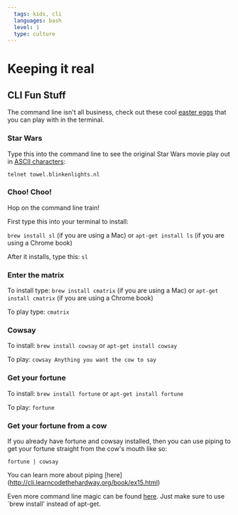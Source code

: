```yaml
---
  tags: kids, cli
  languages: bash
  level: 1
  type: culture
---
```


# Keeping it real

## CLI Fun Stuff

The command line isn't all business, check out these cool [easter eggs](http://gizmodo.com/a-brief-history-of-easter-eggs-in-tech-5900026) that you can play with in the terminal.

### Star Wars
Type this into the command line to see the original Star Wars movie play out in [ASCII characters](http://www.asciitable.com/): 

`telnet towel.blinkenlights.nl`

### Choo! Choo!

Hop on the command line train! 

First type this into your terminal to install: 

`brew install sl` (if you are using a Mac)
or
`apt-get install ls` (if you are using a Chrome book)

After it installs, type this: `sl`

### Enter the matrix

To install type: 
`brew install cmatrix` (if you are using a Mac)
or
`apt-get install cmatrix` (if you are using a Chrome book)

To play type: `cmatrix`

### Cowsay

To install: 
`brew install cowsay`
or
`apt-get install cowsay` 

To play: `cowsay Anything you want the cow to say`


### Get your fortune

To install: 
`brew install fortune`
or
`apt-get install fortune` 

To play: `fortune`


### Get your fortune from a cow

If you already have fortune and cowsay installed, then you can use piping to get your fortune straight from the cow's mouth like so:

`fortune | cowsay`

You can learn more about piping [here] (http://cli.learncodethehardway.org/book/ex15.html)

Even more command line magic can be found [here](http://www.tecmint.com/20-funny-commands-of-linux-or-linux-is-fun-in-terminal/). Just make sure to use `brew install' instead of apt-get.

